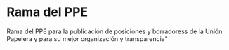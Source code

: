 # Rama del PPE
Rama del PPE para la publicación de posiciones y borradoress de la Unión Papelera y para su mejor organización y transparencia"
